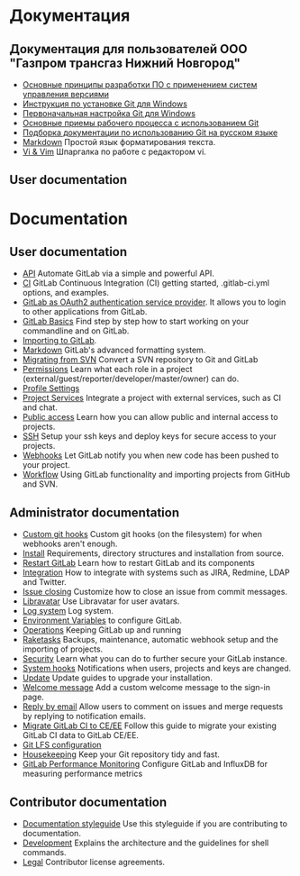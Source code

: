 # Документация

## Документация для пользователей ООО "Газпром трансгаз Нижний Новгород"

- [Основные принципы разработки ПО с применением систем управления версиями ](principle.md)
- [Инструкция по установке Git для Windows](msysgit.md)
- [Первоначальная настройка Git для Windows](gitbase.md)
- [Основные приемы рабочего процесса с использованием Git](workflow.md)
- [Подборка документации по использованию Git на русском языке](gitrus.md)
- [Markdown](markdown.md) Простой язык форматирования текста.
- [Vi & Vim](vi.md) Шпаргалка по работе с редактором vi.

## User documentation
# Documentation

## User documentation

- [API](docs_eng/api/README.md) Automate GitLab via a simple and powerful API.
- [CI](docs_eng/ci/README.md) GitLab Continuous Integration (CI) getting started, .gitlab-ci.yml options, and examples.
- [GitLab as OAuth2 authentication service provider](docs_eng/integration/oauth_provider.md). It allows you to login to other applications from GitLab.
- [GitLab Basics](docs_eng/gitlab-basics/README.md) Find step by step how to start working on your commandline and on GitLab.
- [Importing to GitLab](docs_eng/workflow/importing/README.md).
- [Markdown](docs_eng/markdown/markdown.md) GitLab's advanced formatting system.
- [Migrating from SVN](docs_eng/workflow/importing/migrating_from_svn.md) Convert a SVN repository to Git and GitLab
- [Permissions](docs_eng/permissions/permissions.md) Learn what each role in a project (external/guest/reporter/developer/master/owner) can do.
- [Profile Settings](docs_eng/profile/README.md)
- [Project Services](docs_eng/project_services/project_services.md) Integrate a project with external services, such as CI and chat.
- [Public access](docs_eng/public_access/public_access.md) Learn how you can allow public and internal access to projects.
- [SSH](docs_eng/ssh/README.md) Setup your ssh keys and deploy keys for secure access to your projects.
- [Webhooks](docs_eng/web_hooks/web_hooks.md) Let GitLab notify you when new code has been pushed to your project.
- [Workflow](docs_eng/workflow/README.md) Using GitLab functionality and importing projects from GitHub and SVN.

## Administrator documentation

- [Custom git hooks](docs_eng/hooks/custom_hooks.md) Custom git hooks (on the filesystem) for when webhooks aren't enough.
- [Install](docs_eng/install/README.md) Requirements, directory structures and installation from source.
- [Restart GitLab](docs_eng/administration/restart_gitlab.md) Learn how to restart GitLab and its components
- [Integration](docs_eng/integration/README.md) How to integrate with systems such as JIRA, Redmine, LDAP and Twitter.
- [Issue closing](docs_eng/customization/issue_closing.md) Customize how to close an issue from commit messages.
- [Libravatar](docs_eng/customization/libravatar.md) Use Libravatar for user avatars.
- [Log system](docs_eng/logs/logs.md) Log system.
- [Environment Variables](docs_eng/administration/environment_variables.md) to configure GitLab.
- [Operations](docs_eng/operations/README.md) Keeping GitLab up and running
- [Raketasks](docs_eng/raketasks/README.md) Backups, maintenance, automatic webhook setup and the importing of projects.
- [Security](docs_eng/security/README.md) Learn what you can do to further secure your GitLab instance.
- [System hooks](docs_eng/system_hooks/system_hooks.md) Notifications when users, projects and keys are changed.
- [Update](docs_eng/update/README.md) Update guides to upgrade your installation.
- [Welcome message](docs_eng/customization/welcome_message.md) Add a custom welcome message to the sign-in page.
- [Reply by email](docs_eng/incoming_email/README.md) Allow users to comment on issues and merge requests by replying to notification emails.
- [Migrate GitLab CI to CE/EE](docs_eng/migrate_ci_to_ce/README.md) Follow this guide to migrate your existing GitLab CI data to GitLab CE/EE.
- [Git LFS configuration](docs_eng/workflow/lfs/lfs_administration.md)
- [Housekeeping](docs_eng/administration/housekeeping.md) Keep your Git repository tidy and fast.
- [GitLab Performance Monitoring](docs_eng/monitoring/performance/introduction.md) Configure GitLab and InfluxDB for measuring performance metrics

## Contributor documentation

- [Documentation styleguide](docs_eng/development/doc_styleguide.md) Use this styleguide if you are
  contributing to documentation.
- [Development](docs_eng/development/README.md) Explains the architecture and the guidelines for shell commands.
- [Legal](docs_eng/legal/README.md) Contributor license agreements.
